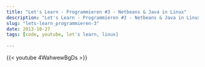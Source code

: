 ```yaml
---
title: "Let's Learn - Programmieren #3 - Netbeans & Java in Linux"
description: "Let's Learn - Programmieren #3 - Netbeans & Java in Linux"
slug: "lets-learn_programmieren-3"
date: 2013-10-27
tags: [code, youtube, let's learn, linux]
 
---
```


{{< youtube 4WahwewBgDs >}}
